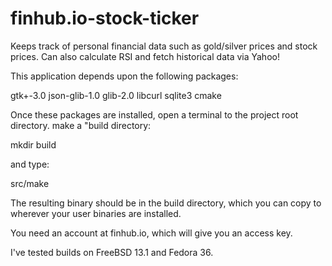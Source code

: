 # finhub.io-stock-ticker
Keeps track of personal financial data such as gold/silver prices and stock prices.  Can also calculate RSI and fetch historical data via Yahoo!

This application depends upon the following packages:

gtk+-3.0 json-glib-1.0 glib-2.0 libcurl sqlite3 cmake

Once these packages are installed, open a terminal to the project root directory.
make a "build directory: 

mkdir build

and type: 

src/make

The resulting binary should be in the build directory,
which you can copy to wherever your user binaries are installed.

You need an account at finhub.io, which will give you an access key.

I've tested builds on FreeBSD 13.1 and Fedora 36.
